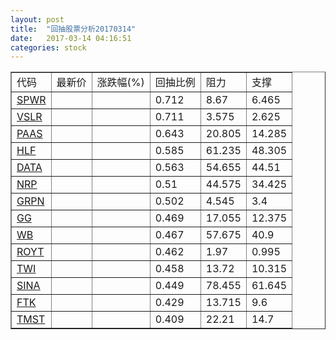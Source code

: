 ```yaml
---
layout: post
title:  "回抽股票分析20170314"
date:   2017-03-14 04:16:51
categories: stock
---
```

<script type="text/javascript">
var stockList = []
stockList.push('gb_spwr');
stockList.push('gb_vslr');
stockList.push('gb_paas');
stockList.push('gb_hlf');
stockList.push('gb_data');
stockList.push('gb_nrp');
stockList.push('gb_grpn');
stockList.push('gb_gg');
stockList.push('gb_wb');
stockList.push('gb_royt');
stockList.push('gb_twi');
stockList.push('gb_sina');
stockList.push('gb_ftk');
stockList.push('gb_tmst');
</script>
<table border="1">
 <tr>
 <td>代码</td>
 <td>最新价</td>
 <td>涨跌幅(%)</td>
 <td>回抽比例</td>
 <td>阻力</td>
 <td>支撑</td>
</tr>
  <tr id="spwr">
  <td><a href="http://stock.finance.sina.com.cn/usstock/quotes/SPWR.html" target="_blank">SPWR</a></td><td></td><td></td><td>0.712</td><td>8.67</td><td>6.465</td></tr>
  <tr id="vslr">
  <td><a href="http://stock.finance.sina.com.cn/usstock/quotes/VSLR.html" target="_blank">VSLR</a></td><td></td><td></td><td>0.711</td><td>3.575</td><td>2.625</td></tr>
  <tr id="paas">
  <td><a href="http://stock.finance.sina.com.cn/usstock/quotes/PAAS.html" target="_blank">PAAS</a></td><td></td><td></td><td>0.643</td><td>20.805</td><td>14.285</td></tr>
  <tr id="hlf">
  <td><a href="http://stock.finance.sina.com.cn/usstock/quotes/HLF.html" target="_blank">HLF</a></td><td></td><td></td><td>0.585</td><td>61.235</td><td>48.305</td></tr>
  <tr id="data">
  <td><a href="http://stock.finance.sina.com.cn/usstock/quotes/DATA.html" target="_blank">DATA</a></td><td></td><td></td><td>0.563</td><td>54.655</td><td>44.51</td></tr>
  <tr id="nrp">
  <td><a href="http://stock.finance.sina.com.cn/usstock/quotes/NRP.html" target="_blank">NRP</a></td><td></td><td></td><td>0.51</td><td>44.575</td><td>34.425</td></tr>
  <tr id="grpn">
  <td><a href="http://stock.finance.sina.com.cn/usstock/quotes/GRPN.html" target="_blank">GRPN</a></td><td></td><td></td><td>0.502</td><td>4.545</td><td>3.4</td></tr>
  <tr id="gg">
  <td><a href="http://stock.finance.sina.com.cn/usstock/quotes/GG.html" target="_blank">GG</a></td><td></td><td></td><td>0.469</td><td>17.055</td><td>12.375</td></tr>
  <tr id="wb">
  <td><a href="http://stock.finance.sina.com.cn/usstock/quotes/WB.html" target="_blank">WB</a></td><td></td><td></td><td>0.467</td><td>57.675</td><td>40.9</td></tr>
  <tr id="royt">
  <td><a href="http://stock.finance.sina.com.cn/usstock/quotes/ROYT.html" target="_blank">ROYT</a></td><td></td><td></td><td>0.462</td><td>1.97</td><td>0.995</td></tr>
  <tr id="twi">
  <td><a href="http://stock.finance.sina.com.cn/usstock/quotes/TWI.html" target="_blank">TWI</a></td><td></td><td></td><td>0.458</td><td>13.72</td><td>10.315</td></tr>
  <tr id="sina">
  <td><a href="http://stock.finance.sina.com.cn/usstock/quotes/SINA.html" target="_blank">SINA</a></td><td></td><td></td><td>0.449</td><td>78.455</td><td>61.645</td></tr>
  <tr id="ftk">
  <td><a href="http://stock.finance.sina.com.cn/usstock/quotes/FTK.html" target="_blank">FTK</a></td><td></td><td></td><td>0.429</td><td>13.715</td><td>9.6</td></tr>
  <tr id="tmst">
  <td><a href="http://stock.finance.sina.com.cn/usstock/quotes/TMST.html" target="_blank">TMST</a></td><td></td><td></td><td>0.409</td><td>22.21</td><td>14.7</td></tr>
</table>
